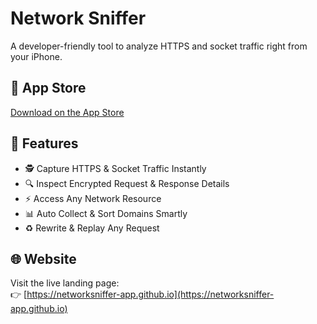 # Network Sniffer

A developer-friendly tool to analyze HTTPS and socket traffic right from your iPhone.

## 📲 App Store

[Download on the App Store](https://apps.apple.com/us/app/network-sniffer/id6450956188)

## 🚀 Features

- 🕵️ Capture HTTPS & Socket Traffic Instantly  
- 🔍 Inspect Encrypted Request & Response Details  
- ⚡️ Access Any Network Resource  
- 📊 Auto Collect & Sort Domains Smartly  
- ♻️ Rewrite & Replay Any Request

## 🌐 Website

Visit the live landing page:  
👉 [https://networksniffer-app.github.io](https://networksniffer-app.github.io)
